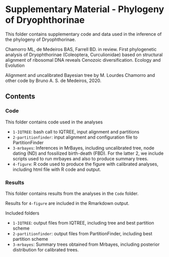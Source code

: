 # Supplementary Material - Phylogeny of Dryophthorinae

This folder contains supplementary code and data used in the inference of the phylogeny of Dryophthorinae.

Chamorro ML, de Medeiros BAS, Farrell BD. in review. First phylogenetic analysis of Dryophthorinae (Coleoptera, Curculionidae) based on structural alignment of ribosomal DNA reveals Cenozoic diversification. Ecology and Evolution

Alignment and uncalibrated Bayesian tree by M. Lourdes Chamorro and other code by Bruno A. S. de Medeiros, 2020.

## Contents

### Code
This folder contains code used in the analyses

* `1-IQTREE`: bash call to IQTREE, input alignment and partitions
* `2-partitionfinder`: input alignment and configuration file to PartitionFinder
* `3-mrbayes`: Inferences in MrBayes, including uncalibrated tree, node dating (ND) and fossilized birth-death (FBD). For the latter 2, we include scripts used to run mrbayes and also to produce summary trees.
* `4-figure`: R code used to produce the figure with calibrated analyses, including html file with R code and output.

### Results
This folder contains results from the analyses in the `Code` folder. 

Results for `4-figure` are included in the Rmarkdown output.

Included folders

* `1-IQTREE`: output files from IQTREE, including tree and best partition scheme
* `2-partitionfinder`: output files from PartitionFinder, including best partition scheme
* `3-mrbayes`: Summary trees obtained from Mrbayes, including posterior distribution for calibrated trees.
